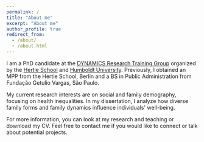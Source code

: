 ```yaml
---
permalink: /
title: "About me"
excerpt: "About me"
author_profile: true
redirect_from: 
  - /about/
  - /about.html
---
```

I am a PhD candidate at the [DYNAMICS Research Training Group](https://www.sowi.hu-berlin.de/en/dynamics/) organized by the [Hertie School](https://www.hertie-school.org/en/) and [Humboldt University](https://www.sowi.hu-berlin.de/en/dynamics/people/doctoral-researchers2/fourth-cohort/stefania-molina). Previously, I obtained an MPP from the Hertie School, Berlin and a BS in Public Administration from Fundação Getulio Vargas, São Paulo.

My current research interests are on social and family demography, focusing on health inequalities. In my dissertation, I analyze how diverse family forms and family dynamics influence individuals' well-being.

For more information, you can look at my research and teaching or download my CV. Feel free to contact me if you would like to connect or talk about potential projects.
